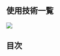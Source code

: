 <div id="top"></div>

## 使用技術一覧

<p style="display: inline">
<!-- バックエンドの言語一覧 -->
  <img src="https://img.shields.io/badge/-Python-F2C63C.svg?logo=python&style=for-the-badge">
</p>

## 目次
